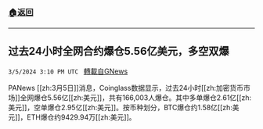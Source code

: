 ###  [:house:返回](README.md)
---


## 过去24小时全网合约爆仓5.56亿美元，多空双爆
`3/5/2024 3:10 PM UTC ` [轉載自GNews](https://gnews.org/articles/2367560)

PANews [[zh:3月5日]]消息，Coinglass数据显示，过去24小时[[zh:加密货币市场]]全网爆仓5.56亿[[zh:美元]]，共有166,003人爆仓。其中多单爆仓2.61亿[[zh:美元]]，空单爆仓2.95亿[[zh:美元]]。按币种划分，BTC爆仓约1.58亿[[zh:美元]]，ETH爆仓约9429.94万[[zh:美元]]。

